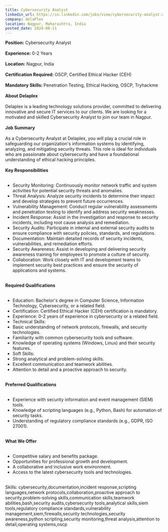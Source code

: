```yaml
---
title: Cybersecurity Analyst
linkedin_url: https://in.linkedin.com/jobs/view/cybersecurity-analyst-at-delaplex-4015882143?position=14&pageNum=0&refId=uqvmcPXW4qvjxNBQS0nfgA%3D%3D&trackingId=WCe8JKSuwJUyRHe6A5nF3Q%3D%3D
company: delaPlex
location: Nagpur, Maharashtra, India
posted_date: 2024-08-11
---
```


<div class="description__text description__text--rich">
<section class="show-more-less-html" data-max-lines="5">
<div class="show-more-less-html__markup show-more-less-html__markup--clamp-after-5 relative overflow-hidden">
<strong>Position:</strong> Cybersecurity Analyst<br/><br/><strong>Experience:</strong> 0-2 Years<br/><br/><strong>Location:</strong> Nagpur, India<br/><br/><strong>Certification Required: </strong>OSCP, Certified Ethical Hacker (CEH)<br/><br/><strong>Mandatory Skills: </strong>Penetration Testing, Ethical Hacking, OSCP, Tryhackme<br/><br/><strong>About Delaplex<br/><br/></strong>Delaplex is a leading technology solutions provider, committed to delivering innovative and secure IT services to our clients. We are looking for a motivated and skilled Cybersecurity Analyst to join our team in Nagpur.<br/><br/><strong>Job Summary<br/><br/></strong>As a Cybersecurity Analyst at Delaplex, you will play a crucial role in safeguarding our organization's information systems by identifying, analyzing, and mitigating security threats. This role is ideal for individuals who are passionate about cybersecurity and have a foundational understanding of ethical hacking principles.<br/><br/><strong>Key Responsibilities<br/><br/></strong><ul><li>Security Monitoring: Continuously monitor network traffic and system activities for potential security threats and anomalies.</li><li>Threat Analysis: Analyze security incidents to determine their impact and develop strategies to prevent future occurrences.</li><li>Vulnerability Management: Conduct regular vulnerability assessments and penetration testing to identify and address security weaknesses.</li><li>Incident Response: Assist in the investigation and response to security incidents, including root cause analysis and remediation.</li><li>Security Audits: Participate in internal and external security audits to ensure compliance with security policies, standards, and regulations.</li><li>Documentation: Maintain detailed records of security incidents, vulnerabilities, and remediation efforts.</li><li>Security Awareness: Assist in developing and delivering security awareness training for employees to promote a culture of security.</li><li>Collaboration: Work closely with IT and development teams to implement security best practices and ensure the security of applications and systems.<br/><br/></li></ul><strong>Required Qualifications<br/><br/></strong><ul><li>Education: Bachelor's degree in Computer Science, Information Technology, Cybersecurity, or a related field.</li><li>Certification: Certified Ethical Hacker (CEH) certification is mandatory.</li><li>Experience: 0-2 years of experience in cybersecurity or a related field.</li><li>Technical Skills:</li><li>Basic understanding of network protocols, firewalls, and security technologies.</li><li>Familiarity with common cybersecurity tools and software.</li><li>Knowledge of operating systems (Windows, Linux) and their security features.</li><li>Soft Skills:</li><li>Strong analytical and problem-solving skills.</li><li>Excellent communication and teamwork abilities.</li><li>Attention to detail and a proactive approach to security.<br/><br/></li></ul><strong>Preferred Qualifications<br/><br/></strong><ul><li>Experience with security information and event management (SIEM) tools.</li><li>Knowledge of scripting languages (e.g., Python, Bash) for automation of security tasks.</li><li>Understanding of regulatory compliance standards (e.g., GDPR, ISO 27001).<br/><br/></li></ul><strong>What We Offer<br/><br/></strong><ul><li>Competitive salary and benefits package.</li><li>Opportunities for professional growth and development.</li><li>A collaborative and inclusive work environment.</li><li>Access to the latest cybersecurity tools and technologies.<br/><br/></li></ul>Skills: cybersecurity,documentation,incident response,scripting languages,network protocols,collaboration,proactive approach to security,problem-solving skills,communication skills,teamwork abilities,bash,security audits,cybersecurity tools,analytical skills,siem tools,regulatory compliance standards,vulnerability management,siem,firewalls,security technologies,security awareness,python scripting,security monitoring,threat analysis,attention to detail,operating systems,oscp
        </div>


<!-- --> </section>
</div>